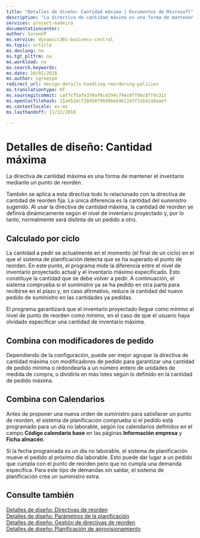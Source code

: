 ```yaml
---
title: "Detalles de diseño: Cantidad máxima | Documentos de Microsoft"
description: "La directiva de cantidad máxima es una forma de mantener el inventario mediante un punto de reorden."
services: project-madeira
documentationcenter: 
author: SorenGP
ms.service: dynamics365-business-central
ms.topic: article
ms.devlang: na
ms.tgt_pltfrm: na
ms.workload: na
ms.search.keywords: 
ms.date: 10/01/2018
ms.author: sgroespe
redirect_url: design-details-handling-reordering-policies
ms.translationtype: HT
ms.sourcegitcommit: caf7cf5afe370af0c4294c794c0ff9bc8ff4c31c
ms.openlocfilehash: 21ae51ecf28458f9b09be6461243f31641a0aaef
ms.contentlocale: es-mx
ms.lasthandoff: 11/22/2018

---
```

# <a name="design-details-maximum-qty"></a>Detalles de diseño: Cantidad máxima
La directiva de cantidad máxima es una forma de mantener el inventario mediante un punto de reorden.  

 También se aplica a esta directiva todo lo relacionado con la directiva de cantidad de reorden fija. La única diferencia es la cantidad del suministro sugerido. Al usar la directiva de cantidad máxima, la cantidad de reorden se definirá dinámicamente según el nivel de inventario proyectado y, por lo tanto, normalmente será distinta de un pedido a otro.  

## <a name="calculated-per-time-bucket"></a>Calculado por ciclo  
 La cantidad a pedir se actualmente en el momento (el final de un ciclo) en el que el sistema de planificación detecta que se ha superado el punto de reorden. En este punto, el programa mide la diferencia entre el nivel de inventario proyectado actual y el inventario máximo especificado. Esto constituye la cantidad que se debe volver a pedir. A continuación, el sistema comprueba si el suministro ya se ha pedido en otra parte para recibirse en el plazo y, en caso afirmativo, reduce la cantidad del nuevo pedido de suministro en las cantidades ya pedidas.  

 El programa garantizará que el inventario proyectado llegue como mínimo al nivel de punto de reorden como mínimo, en el caso de que el usuario haya olvidado especificar una cantidad de inventario máxima.  

## <a name="combines-with-order-modifiers"></a>Combina con modificadores de pedido  
 Dependiendo de la configuración, puede ser mejor agrupar la directiva de cantidad máxima con modificadores de pedido para garantizar una cantidad de pedido mínima o redondearla a un número entero de unidades de medida de compra, o dividirla en más lotes según lo definido en la cantidad de pedido máxima.  

## <a name="combines-with-calendars"></a>Combina con Calendarios  
 Antes de proponer una nueva orden de suministro para satisfacer un punto de reorden, el sistema de planificación comprueba si el pedido está programado para un día no laborable, según los calendarios definidos en el campo **Código calendario base** en las páginas **Información empresa** y **Ficha almacén**.  

 Si la fecha programada es un día no laborable, el sistema de planificación mueve el pedido al próximo día laborable. Esto puede dar lugar a un pedido que cumpla con el punto de reorden pero que no cumpla una demanda específica. Para este tipo de demandas sin saldar, el sistema de planificación crea un suministro extra.  

## <a name="see-also"></a>Consulte también  
 [Detalles de diseño: Directivas de reorden](design-details-reordering-policies.md)   
 [Detalles de diseño: Parámetros de la planificación](design-details-planning-parameters.md)   
 [Detalles de diseño: Gestión de directivas de reorden](design-details-handling-reordering-policies.md)   
 [Detalles de diseño: Planificación de aprovisionamiento](design-details-supply-planning.md)

